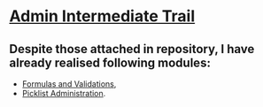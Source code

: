 # [Admin Intermediate Trail](https://trailhead.salesforce.com/content/learn/trails/force_com_admin_intermediate)

## Despite those attached in repository, I have already realised following modules:
* [Formulas and Validations](https://trailhead.salesforce.com/content/learn/modules/point_click_business_logic?trail_id=force_com_admin_intermediate),
* [Picklist Administration](https://trailhead.salesforce.com/content/learn/modules/picklist_admin?trail_id=force_com_admin_intermediate).
